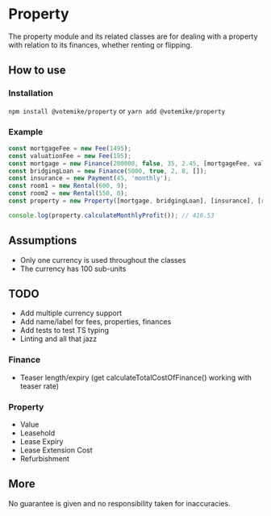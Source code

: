 # Property
The property module and its related classes are for dealing with a property with relation to its finances, whether renting or flipping.

## How to use
### Installation
`npm install @votemike/property` or `yarn add @votemike/property`

### Example
```js
const mortgageFee = new Fee(1495);
const valuationFee = new Fee(195);
const mortgage = new Finance(200000, false, 35, 2.45, [mortgageFee, valuationFee]);
const bridgingLoan = new Finance(5000, true, 2, 8, []);
const insurance = new Payment(45, 'monthly');
const room1 = new Rental(600, 9);
const room2 = new Rental(550, 0);
const property = new Property([mortgage, bridgingLoan], [insurance], [room1, room2]);

console.log(property.calculateMonthlyProfit()); // 416.53
```

## Assumptions
* Only one currency is used throughout the classes
* The currency has 100 sub-units

## TODO
* Add multiple currency support
* Add name/label for fees, properties, finances
* Add tests to test TS typing
* Linting and all that jazz

### Finance
* Teaser length/expiry (get calculateTotalCostOfFinance() working with teaser rate)

### Property
* Value
* Leasehold
* Lease Expiry
* Lease Extension Cost
* Refurbishment

## More
No guarantee is given and no responsibility taken for inaccuracies.
